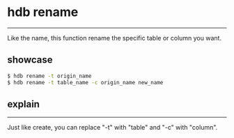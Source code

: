 # hdb rename

---

Like the name, this function rename the specific table or column you want.

## showcase

```bash title="rename table or column"
$ hdb rename -t origin_name
$ hdb rename -t table_name -c origin_name new_name
```

## explain

---

Just like create, you can replace "-t" with "table" and "-c" with "column".
